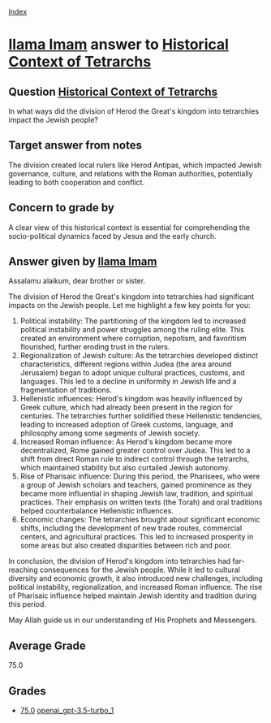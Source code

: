 
[Index](../../../index.md)
# [llama Imam](../../answering_models/llama_Imam.md) answer to [Historical Context of Tetrarchs](../../questions/Historical_Context_of_Tetrarchs.md)

## Question [Historical Context of Tetrarchs](../../questions/Historical_Context_of_Tetrarchs.md)
In what ways did the division of Herod the Great's kingdom into tetrarchies impact the Jewish people?

## Target answer from notes
The division created local rulers like Herod Antipas, which impacted Jewish governance, culture, and relations with the Roman authorities, potentially leading to both cooperation and conflict.

## Concern to grade by
A clear view of this historical context is essential for comprehending the socio-political dynamics faced by Jesus and the early church.

## Answer given by [llama Imam](../../answering_models/llama_Imam.md)
Assalamu alaikum, dear brother or sister.

The division of Herod the Great's kingdom into tetrarchies had significant impacts on the Jewish people. Let me highlight a few key points for you:

1. Political instability: The partitioning of the kingdom led to increased political instability and power struggles among the ruling elite. This created an environment where corruption, nepotism, and favoritism flourished, further eroding trust in the rulers.
2. Regionalization of Jewish culture: As the tetrarchies developed distinct characteristics, different regions within Judea (the area around Jerusalem) began to adopt unique cultural practices, customs, and languages. This led to a decline in uniformity in Jewish life and a fragmentation of traditions.
3. Hellenistic influences: Herod's kingdom was heavily influenced by Greek culture, which had already been present in the region for centuries. The tetrarchies further solidified these Hellenistic tendencies, leading to increased adoption of Greek customs, language, and philosophy among some segments of Jewish society.
4. Increased Roman influence: As Herod's kingdom became more decentralized, Rome gained greater control over Judea. This led to a shift from direct Roman rule to indirect control through the tetrarchs, which maintained stability but also curtailed Jewish autonomy.
5. Rise of Pharisaic influence: During this period, the Pharisees, who were a group of Jewish scholars and teachers, gained prominence as they became more influential in shaping Jewish law, tradition, and spiritual practices. Their emphasis on written texts (the Torah) and oral traditions helped counterbalance Hellenistic influences.
6. Economic changes: The tetrarchies brought about significant economic shifts, including the development of new trade routes, commercial centers, and agricultural practices. This led to increased prosperity in some areas but also created disparities between rich and poor.

In conclusion, the division of Herod's kingdom into tetrarchies had far-reaching consequences for the Jewish people. While it led to cultural diversity and economic growth, it also introduced new challenges, including political instability, regionalization, and increased Roman influence. The rise of Pharisaic influence helped maintain Jewish identity and tradition during this period.

May Allah guide us in our understanding of His Prophets and Messengers.

## Average Grade
75.0

## Grades
 * [75.0](./Historical_Context_of_Tetrarchs_grades/openai_gpt-3.5-turbo_1.md) [openai_gpt-3.5-turbo_1](../../grading_models/openai_gpt-3.5-turbo_1.md)
